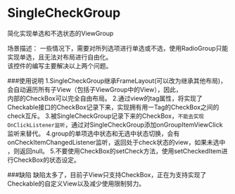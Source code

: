 # SingleCheckGroup
简化实现单选和不选状态的ViewGroup

场景描述：
一些情况下，需要对所列选项进行单选或不选，使用RadioGroup只能实现单选，且无法对布局进行自由化。<br>
该控件的编写主要解决以上两个问题。

###使用说明
1.SingleCheckGroup继承FrameLayout(可以改为继承其他布局)，会自动遍历所有子View（包括子ViewGroup中的View），因此，<br>内部的CheckBox可以完全自由布局。
2.通过view的tag属性，将实现了Checkable接口的CheckBox记录下来，实现拥有用一Tag的CheckBox之间的check互斥。
3.被SingleCheckGroup记录下来的CheckBox，`不能去实现OnClickListener监听`，通过对SingleCheckGroup添加onGroupItemViewClick<br>监听来替代。
4.group的单项选中状态和无选中状态切换，会有onCheckItemChangedListener监听，返回处于check状态的view，如果未选中<br>，则返回null。
5.不要使用CheckBox的setCheck方法，使用setCheckedItem进行CheckBox的状态设定。


###缺陷
缺陷太多了，目前子View只支持CheckBox，正在为支持实现了Checkable的自定义View以及减少使用限制努力。